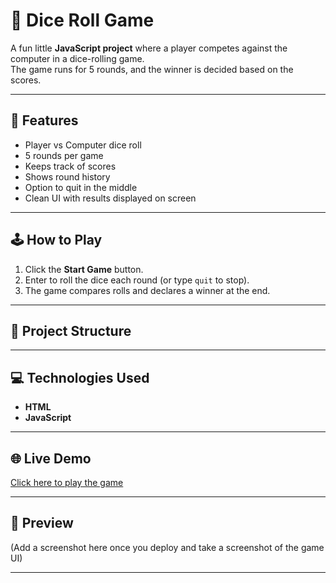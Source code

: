 # 🎲 Dice Roll Game

A fun little **JavaScript project** where a player competes against the computer in a dice-rolling game.  
The game runs for 5 rounds, and the winner is decided based on the scores.  

---

## 🚀 Features
- Player vs Computer dice roll
- 5 rounds per game
- Keeps track of scores
- Shows round history
- Option to quit in the middle
- Clean UI with results displayed on screen

---

## 🕹️ How to Play
1. Click the **Start Game** button.  
2. Enter to roll the dice each round (or type `quit` to stop).  
3. The game compares rolls and declares a winner at the end.  

---

## 📂 Project Structure

---

## 💻 Technologies Used
- **HTML**
- **JavaScript**

---

## 🌐 Live Demo
[Click here to play the game](https://Raiyansiddique786.github.io/dice-roll-game/)  
 

---

## 📸 Preview
(Add a screenshot here once you deploy and take a screenshot of the game UI)

---

